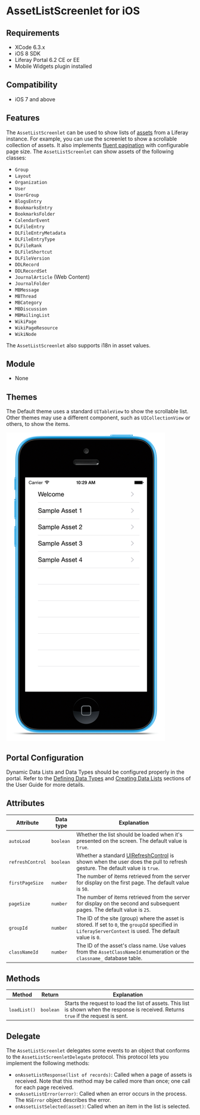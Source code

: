 # AssetListScreenlet for iOS [](id=assetlistscreenlet-for-ios)

## Requirements [](id=requirements)

- XCode 6.3.x
- iOS 8 SDK
- Liferay Portal 6.2 CE or EE
- Mobile Widgets plugin installed

## Compatibility [](id=compatibility)

- iOS 7 and above

## Features [](id=features)

The `AssetListScreenlet` can be used to show lists of [assets](/tutorials/-/knowledge_base/6-2/asset-framework) 
from a Liferay instance. For example, you can use the screenlet to show a 
scrollable collection of assets. It also implements [fluent pagination](http://www.iosnomad.com/blog/2014/4/21/fluent-pagination) 
with configurable page size. The `AssetListScreenlet` can show assets of the 
following classes: 

- `Group`
- `Layout`
- `Organization`
- `User`
- `UserGroup`
- `BlogsEntry`
- `BookmarksEntry`
- `BookmarksFolder`
- `CalendarEvent`
- `DLFileEntry`
- `DLFileEntryMetadata`
- `DLFileEntryType`
- `DLFileRank`
- `DLFileShortcut`
- `DLFileVersion`
- `DDLRecord`
- `DDLRecordSet`
- `JournalArticle` (Web Content)
- `JournalFolder`
- `MBMessage`
- `MBThread`
- `MBCategory`
- `MBDiscussion`
- `MBMailingList`
- `WikiPage`
- `WikiPageResource`
- `WikiNode`

The `AssetListScreenlet` also supports i18n in asset values.

## Module [](id=module)

- None

## Themes [](id=themes)

The Default theme uses a standard `UITableView` to show the scrollable list. 
Other themes may use a different component, such as `UICollectionView` or 
others, to show the items.

![`AssetListScreenlet` using the Default theme.](../../images/screens-ios-assetlist.png)

## Portal Configuration [](id=portal-configuration)

Dynamic Data Lists and Data Types should be configured properly in the portal. 
Refer to the [Defining Data Types](/portal/-/knowledge_base/6-2/building-a-list-platform-in-liferay-and-defining-data-) 
and [Creating Data Lists](/portal/-/knowledge_base/6-2/creating-data-lists) 
sections of the User Guide for more details. 

## Attributes [](id=attributes)

| Attribute | Data type | Explanation |
|-----------|-----------|-------------| 
| `autoLoad` | `boolean` | Whether the list should be loaded when it's presented on the screen. The default value is `true`. |
| `refreshControl` | `boolean` | Whether a standard [UIRefreshControl](https://developer.apple.com/library/ios/documentation/UIKit/Reference/UIRefreshControl_class/) is shown when the user does the pull to refresh gesture. The default value is `true`. |
| `firstPageSize` | `number` | The number of items retrieved from the server for display on the first page. The default value is `50`. |
| `pageSize` | `number` | The number of items retrieved from the server for display on the second and subsequent pages. The default value is `25`. |
| `groupId` | `number` | The ID of the site (group) where the asset is stored. If set to `0`, the `groupId` specified in `LiferayServerContext` is used. The default value is `0`. |
| `classNameId` | `number` | The ID of the asset's class name. Use values from the `AssetClassNameId` enumeration or the `classname_` database table. |

## Methods [](id=methods)

| Method | Return | Explanation |
|-----------|-----------|-------------| 
| `loadList()` | `boolean` | Starts the request to load the list of assets. This list is shown when the response is received. Returns `true` if the request is sent. |

## Delegate [](id=delegate)

The `AssetListScreenlet` delegates some events to an object that conforms to the 
`AssetListScreenletDelegate` protocol. This protocol lets you implement the 
following methods: 

- `onAssetListResponse(list of records)`: Called when a page of assets is 
  received. Note that this method may be called more than once; one call for 
  each page received.
- `onAssetListError(error)`: Called when an error occurs in the process. The 
  `NSError` object describes the error.
- `onAssetListSelected(asset)`: Called when an item in the list is selected.
